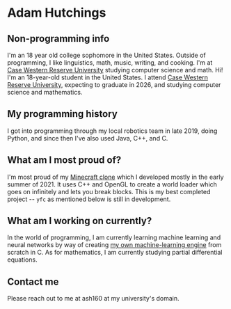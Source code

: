 # Adam Hutchings

## Non-programming info
I'm an 18 year old college sophomore in the United States. Outside of programming, I like
linguistics, math, music, writing, and cooking. I'm at [Case Western Reserve University](https://case.edu) studying computer science and math.
Hi! I'm an 18-year-old student in the United States. I attend [Case Western Reserve University](https://case.edu), expecting to graduate in 2026, and studying computer science and mathematics.

## My programming history
I got into programming through my local robotics team in late 2019, doing Python, and since
then I've also used Java, C++, and C.

## What am I most proud of?
I'm most proud of my [Minecraft clone](https://github.com/adamhutchings/Minecraft3D) which
I developed mostly in the early summer of 2021. It uses C++ and OpenGL to create a world
loader which goes on infinitely and lets you break blocks. This is my best completed project --
`yfc` as mentioned below is still in development.

## What am I working on currently?
In the world of programming, I am currently learning machine learning and neural networks by way of creating [my own machine-learning engine](https://github.com/adamhutchings/cml) from scratch in C. As for mathematics, I am currently studying partial differential equations.

## Contact me
Please reach out to me at ash160 at my university's domain.
